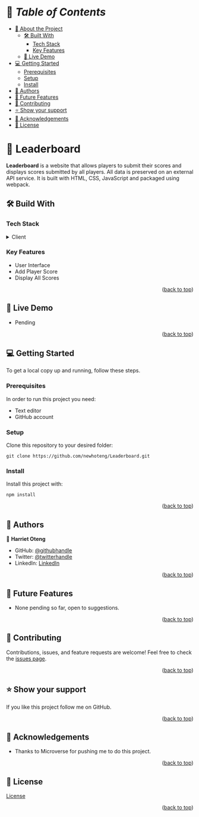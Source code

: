 # 📗 *Table of Contents*

- [📖 About the Project](https://github.com/newhoteng/Leaderboard/blob/main/README.md#open_book-awesome-books)
  - [🛠️ Built With](https://github.com/newhoteng/Leaderboard/blob/main/README.md#hammer_and_wrench-build-with)
    - [Tech Stack](#tech-stack)
    - [Key Features](#key-features)
  - [🚀 Live Demo](https://github.com/newhoteng/Leaderboard/blob/main/README.md#rocket-live-demo)
- [💻 Getting Started](https://github.com/newhoteng/Leaderboard/blob/main/README.md#computer-getting-started)
  - [Prerequisites](https://github.com/newhoteng/Leaderboard/blob/main/README.md#prerequisites)
  - [Setup](https://github.com/newhoteng/Leaderboard/blob/main/README.md#setup)
  - [Install](https://github.com/newhoteng/Leaderboard/blob/main/README.md#install)
- [👥 Authors](https://github.com/newhoteng/Leaderboard/blob/main/README.md#busts_in_silhouette-authors)
- [🔭 Future Features](https://github.com/newhoteng/Leaderboard/blob/main/README.md#telescope-future-features)
- [🤝 Contributing](https://github.com/newhoteng/Leaderboard/blob/main/README.md#handshake-contributing)
- [⭐ Show your support](https://github.com/newhoteng/Leaderboard/blob/main/README.md#star-show-your-support)
- [🙏 Acknowledgements](https://github.com/newhoteng/Leaderboard/blob/main/README.md#pray-acknowledgements)
- [📝 License](https://github.com/newhoteng/Leaderboard/blob/main/README.md#memo-license)

#  :open_book: Leaderboard
**Leaderboard** is a website that allows players to submit their scores and displays scores submitted by all players. All data is preserved on an external API service. It is built with HTML, CSS, JavaScript and packaged using webpack.

## :hammer_and_wrench: Build With
### Tech Stack
<details><summary>Client</summary>
<ul>
  <li><a href="https://html.com/">HTML</a></li>
  <li><a href="https://www.w3.org/TR/CSS/#css">CSS</a></li>
  <li><a href="https://www.javascript.com/">JavaScript</a></li>
  <li><a href="https://webpack.js.org/">Webpack</a></li>
</ul>
</details>

### Key Features
  - User Interface
  - Add Player Score
  - Display All Scores

<p align="right">(<a href="https://github.com/newhoteng/Leaderboard#readme">back to top</a>)</p>

## :rocket: Live Demo
- Pending
<!-- [Leaderboard app](https://newhoteng.github.io/Leaderboard/) -->

<p align="right">(<a href="https://github.com/newhoteng/Leaderboard#readme">back to top</a>)</p>

## :computer: Getting Started
To get a local copy up and running, follow these steps.<br>

### Prerequisites

In order to run this project you need:
- Text editor
- GitHub account<br>

### Setup

Clone this repository to your desired folder:<br>
```
git clone https://github.com/newhoteng/Leaderboard.git
```

### Install

Install this project with:<br>
```
npm install
```


<p align="right">(<a href="https://github.com/newhoteng/Leaderboard#readme">back to top</a>)</p>

## :busts_in_silhouette: Authors
:bust_in_silhouette: **Harriet Oteng**
- GitHub: [@githubhandle](https://github.com/newhoteng)
- Twitter: [@twitterhandle](https://twitter.com/HarrietOteng1)
- LinkedIn: [LinkedIn](https://www.linkedin.com/in/harriet-oteng-75554666/)

<p align="right">(<a href="https://github.com/newhoteng/Leaderboard#readme">back to top</a>)</p>

## :telescope: Future Features
  - None pending so far, open to suggestions.

<p align="right">(<a href="https://github.com/newhoteng/Leaderboard#readme">back to top</a>)</p>

## :handshake: Contributing
Contributions, issues, and feature requests are welcome!
Feel free to check the [issues page](https://github.com/newhoteng/Leaderboard/issues).

<p align="right">(<a href="https://github.com/newhoteng/Leaderboard#readme">back to top</a>)</p>

## :star: Show your support
If you like this project follow me on GitHub.

<p align="right">(<a href="https://github.com/newhoteng/Leaderboard#readme">back to top</a>)</p>

## :pray: Acknowledgements
- Thanks to Microverse for pushing me to do this project.

<p align="right">(<a href="https://github.com/newhoteng/Leaderboard#readme">back to top</a>)</p>
  
## :memo: License
[License](https://github.com/newhoteng/Leaderboard/blob/main/LICENSE)

<p align="right">(<a href="https://github.com/newhoteng/Leaderboard#readme">back to top</a>)</p>
